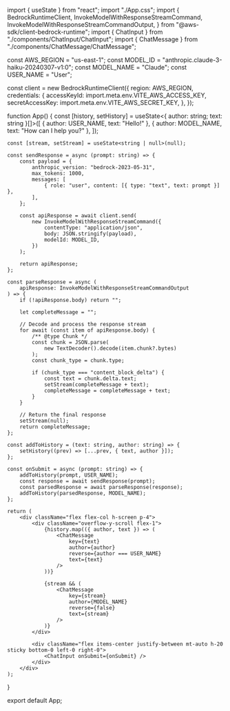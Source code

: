 import { useState } from "react";
import "./App.css";
import {
    BedrockRuntimeClient,
    InvokeModelWithResponseStreamCommand,
    InvokeModelWithResponseStreamCommandOutput,
} from "@aws-sdk/client-bedrock-runtime";
import { ChatInput } from "./components/ChatInput/ChatInput";
import { ChatMessage } from "./components/ChatMessage/ChatMessage";

const AWS_REGION = "us-east-1";
const MODEL_ID = "anthropic.claude-3-haiku-20240307-v1:0";
const MODEL_NAME = "Claude";
const USER_NAME = "User";

const client = new BedrockRuntimeClient({
    region: AWS_REGION,
    credentials: {
        accessKeyId: import.meta.env.VITE_AWS_ACCESS_KEY,
        secretAccessKey: import.meta.env.VITE_AWS_SECRET_KEY,
    },
});

function App() {
    const [history, setHistory] = useState<{ author: string; text: string }[]>([
        { author: USER_NAME, text: "Hello!" },
        { author: MODEL_NAME, text: "How can I help you?" },
    ]);

    const [stream, setStream] = useState<string | null>(null);

    const sendResponse = async (prompt: string) => {
        const payload = {
            anthropic_version: "bedrock-2023-05-31",
            max_tokens: 1000,
            messages: [
                { role: "user", content: [{ type: "text", text: prompt }] },
            ],
        };

        const apiResponse = await client.send(
            new InvokeModelWithResponseStreamCommand({
                contentType: "application/json",
                body: JSON.stringify(payload),
                modelId: MODEL_ID,
            })
        );

        return apiResponse;
    };

    const parseResponse = async (
        apiResponse: InvokeModelWithResponseStreamCommandOutput
    ) => {
        if (!apiResponse.body) return "";

        let completeMessage = "";

        // Decode and process the response stream
        for await (const item of apiResponse.body) {
            /** @type Chunk */
            const chunk = JSON.parse(
                new TextDecoder().decode(item.chunk?.bytes)
            );
            const chunk_type = chunk.type;

            if (chunk_type === "content_block_delta") {
                const text = chunk.delta.text;
                setStream(completeMessage + text);
                completeMessage = completeMessage + text;
            }
        }

        // Return the final response
        setStream(null);
        return completeMessage;
    };

    const addToHistory = (text: string, author: string) => {
        setHistory((prev) => [...prev, { text, author }]);
    };

    const onSubmit = async (prompt: string) => {
        addToHistory(prompt, USER_NAME);
        const response = await sendResponse(prompt);
        const parsedResponse = await parseResponse(response);
        addToHistory(parsedResponse, MODEL_NAME);
    };

    return (
        <div className="flex flex-col h-screen p-4">
            <div className="overflow-y-scroll flex-1">
                {history.map(({ author, text }) => (
                    <ChatMessage
                        key={text}
                        author={author}
                        reverse={author === USER_NAME}
                        text={text}
                    />
                ))}

                {stream && (
                    <ChatMessage
                        key={stream}
                        author={MODEL_NAME}
                        reverse={false}
                        text={stream}
                    />
                )}
            </div>

            <div className="flex items-center justify-between mt-auto h-20 sticky bottom-0 left-0 right-0">
                <ChatInput onSubmit={onSubmit} />
            </div>
        </div>
    );
}

export default App;
